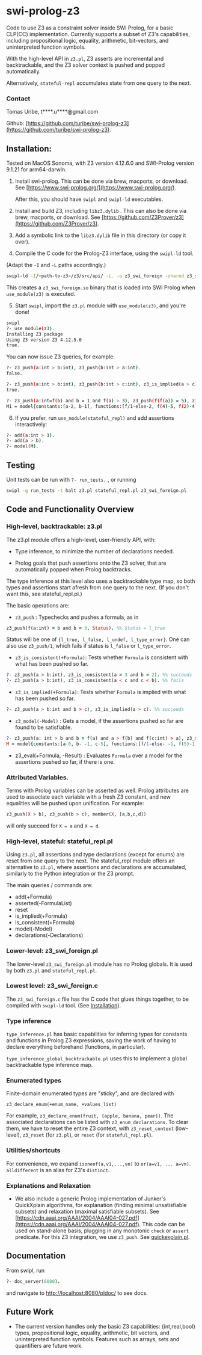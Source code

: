 # swi-prolog-z3

Code to use Z3 as a constraint solver inside SWI Prolog, for a basic CLP(CC) implementation.
Currently supports a subset of Z3's capabilities,
including propositional logic, equality, arithmetic, bit-vectors, and uninterpreted function symbols.

With the high-level API in `z3.pl`,
Z3 asserts are incremental and backtrackable, and the Z3 solver context is pushed and popped automatically.

Alternatively, `stateful-repl` accumulates state from one query to the next.

### Contact

Tomas Uribe, t****.u****@gmail.com

Github: [https://github.com/turibe/swi-prolog-z3](https://github.com/turibe/swi-prolog-z3).


## Installation:

Tested on MacOS Sonoma,
 with Z3 version 4.12.6.0 and SWI-Prolog version 9.1.21 for arm64-darwin.
 
1. Install swi-prolog. This can be done via brew, macports, or download. See [https://www.swi-prolog.org/](https://www.swi-prolog.org/).

   After this, you should have `swipl` and `swipl-ld` executables.

2. Install and build Z3, including `libz3.dylib` . This can also be done via brew, macports, or download.
See [https://github.com/Z3Prover/z3](https://github.com/Z3Prover/z3).



3. Add a symbolic link to the `libz3.dylib` file in this directory (or copy it over).

3. Compile the C code for the Prolog-Z3 interface, using the `swipl-ld` tool.

(Adapt the `-I` and `-L` paths accordingly.)

```bash
swipl-ld -I/<path-to-z3>/z3/src/api/ -L. -o z3_swi_foreign -shared z3_swi_foreign.c -lz3
```

This creates a `z3_swi_foreign.so` binary that is loaded into SWI Prolog when `use_module(z3)` is executed.


5. Start `swipl`, import the `z3.pl` module with `use_module(z3)`, and you're done!

```bash
swipl
?- use_module(z3).
Installing Z3 package
Using Z3 version Z3 4.12.5.0
true.
```

You can now issue Z3 queries, for example:

```bash
?- z3_push(a:int > b:int), z3_push(b:int > a:int).
false.

?- z3_push(a:int > b:int), z3_push(b:int > c:int), z3_is_implied(a > c).
true.

?- z3_push(a:int=f(b) and b = 1 and f(a) > 3), z3_push(f(f(a)) = 5), z3_model(M).
M1 = model{constants:[a-2, b-1], functions:[f/1-else-2, f(4)-5, f(2)-4]}.
```

6. If you prefer, run `use_module(stateful_repl)` and add assertions interactively:
```bash
?- add(a:int > 1).
?- add(a > b).
?- model(M).
```

## Testing

Unit tests can be run with `?- run_tests.` , or running

```bash
swipl -g run_tests -t halt z3.pl stateful_repl.pl z3_swi_foreign.pl
```

## Code and Functionality Overview

### High-level, backtrackable: z3.pl

The z3.pl module offers a high-level, user-friendly API, with:
    
- Type inference, to minimize the number of declarations needed.

- Prolog goals that push assertions onto the Z3 solver, that are automatically popped when Prolog backtracks.

The type inference at this level also uses a backtrackable type map, so
both types and assertions start afresh from one query to the next.
(If you don't want this, see stateful_repl.pl.)

The basic operations are:

- `z3_push` : Typechecks and pushes a formula, as in

```prolog
z3_push(f(a:int) = b and b = 3, Status). %% Status = l_true
```

Status will be one of `{l_true, l_false, l_undef, l_type_error}`.
One can also use `z3_push/1`, which fails if status is `l_false` or `l_type_error`.

- `z3_is_consistent(+Formula)`: Tests whether `Formula` is consistent with what has been pushed so far.

```prolog
?- z3_push(a > b:int), z3_is_consistent(a = 3 and b = 2). %% succeeds
?- z3_push(a > b:int), z3_is_consistent(a < c and c < b). %% fails
```

- `z3_is_implied(+Formula)`: Tests whether `Formula` is implied with what has been pushed so far.

```prolog
?- z3_push(a > b:int and b > c), z3_is_implied(a > c). %% succeeds
```

- `z3_model(-Model)` : Gets a model, if the assertions pushed so far are found to be satisfiable.

```prolog
?- z3_push(a: int > b and b = f(a) and a > f(b) and f(c:int) > a), z3_model(M).
M = model{constants:[a-0, b- -1, c-5], functions:[f/1-else- -1, f(5)-1]}.
```

- z3_eval(+Formula, -Result) : Evaluates `Formula` over a model for the assertions pushed so far, if there is one.

### Attributed Variables.

Terms with Prolog variables can be asserted as well. Prolog attributes are used to associate each variable with a fresh Z3 constant,
and new equalities will be pushed upon unification. For example:

```prolog
z3_push(X > b), z3_push(b > c), member(X, [a,b,c,d])
```
will only succeed for `X = a` and `X = d`.

### High-level, stateful: stateful_repl.pl

Using `z3.pl`, all assertions and type declarations (except for enums) are reset from one query to the next.
The stateful_repl module offers an alternative to `z3.pl`, where assertions and declarations are accumulated,
similarly to the Python integration or the Z3 prompt.

The main queries / commands are:
- add(+Formula)
- asserted(-FormulaList)
- reset
- is_implied(+Formula)
- is_consistent(+Formula)
- model(-Model)
- declarations(-Declarations)

### Lower-level: z3_swi_foreign.pl

The lower-level `z3_swi_foreign.pl` module has no Prolog globals.
It is used by both `z3.pl` and `stateful_repl.pl`.

### Lowest level: z3_swi_foreign.c

The `z3_swi_foreign.c` file has the C code that glues things together, to be compiled with `swipl-ld` tool.
(See [Installation](#Installation)).

### Type inference

`type_inference.pl` has basic capabilities for inferring types for constants and functions in Prolog Z3 expressions, saving the work of having to declare everything beforehand (functions, in particular).

`type_inference_global_backtrackable.pl` uses this to implement a global backtrackable type inference map.

### Enumerated types

Finite-domain enumerated types are "sticky", and are declared with
```
z3_declare_enum(+enum_name, +values_list)
```
For example, `z3_declare_enum(fruit, [apple, banana, pear])`.
The associated declarations can be listed with `z3_enum_declarations`.
To clear them, we have to reset the entire Z3 context,
with `z3_reset_context` (low-level), `z3_reset` (for `z3.pl`), or `reset` (for `stateful_repl.pl`).

### Utilities/shortcuts

For convenience, we expand `isoneof(a,v1,...,vn)` to `or(a=v1, ... a=vn)`.
`alldifferent` is an alias for Z3's `distinct`.

### Explanations and Relaxation

- We also include a generic Prolog implementation of Junker's QuickXplain algorithms,
for explanation (finding minimal unsatisfiable subsets) and relaxation (maximal satisfiable subsets).
See [https://cdn.aaai.org/AAAI/2004/AAAI04-027.pdf](https://cdn.aaai.org/AAAI/2004/AAAI04-027.pdf).
This code can be used on stand-alone basis, plugging in any monotonic `check` or `assert` predicate.
For this Z3 integration, we use `z3_push`.
See [quickexplain.pl](https://github.com/turibe/swi-prolog-z3/blob/main/quickexplain.pl).

## Documentation

From swipl, run
```prolog
?- doc_server(8080).
```
and navigate to [http://localhost:8080/pldoc/](http://localhost:8080/pldoc/) to see docs.

## Future Work

- The current version handles only the basic Z3 capabilities: {int,real,bool} types, propositional logic, equality, arithmetic, bit vectors, and uninterpreted function symbols.
Features such as arrays, sets and quantifiers are future work.


